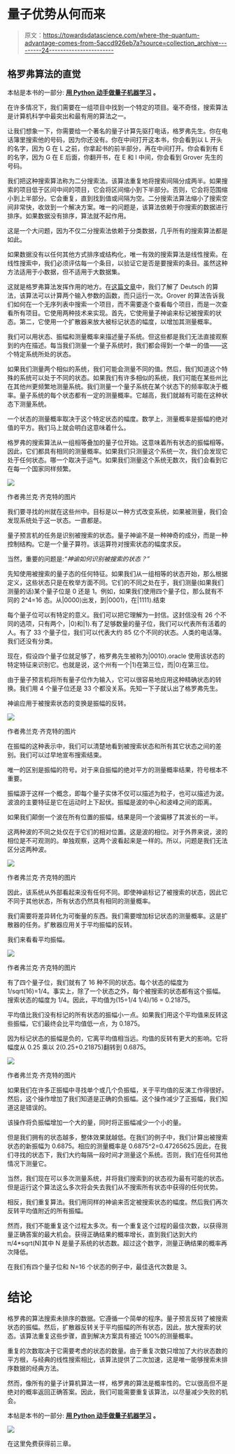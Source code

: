 # 量子优势从何而来

> 原文：<https://towardsdatascience.com/where-the-quantum-advantage-comes-from-5accd926eb7a?source=collection_archive---------24----------------------->

## 格罗弗算法的直觉

本帖是本书的一部分: [**用 Python 动手做量子机器学习**](https://www.pyqml.com/page?ref=medium_advantage&dest=/) **。**

在许多情况下，我们需要在一组项目中找到一个特定的项目。毫不奇怪，搜索算法是计算机科学中最突出和最有用的算法之一。

让我们想象一下，你需要给一个著名的量子计算先驱打电话，格罗弗先生。你在电话簿里搜索他的号码，因为你还没有。你在中间打开这本书，你会看到以 L 开头的名字，因为 G 在 L 之前，你拿起书的前半部分，再在中间打开。你会看到有 E 的名字，因为 G 在 E 后面，你翻开书，在 E 和 l 中间，你会看到 Grover 先生的号码。

我们把这种搜索算法称为二分搜索法。该算法重复地将搜索间隔分成两半。如果搜索的项目低于区间中间的项目，它会将区间缩小到下半部分。否则，它会将范围缩小到上半部分。它会重复，直到找到值或间隔为空。二分搜索法算法缩小了搜索空间非常快，收敛到一个解决方案。唯一的问题是，该算法依赖于你搜索的数据进行排序。如果数据没有排序，算法就不起作用。

这是一个大问题，因为不仅二分搜索法依赖于分类数据，几乎所有的搜索算法都是如此。

如果数据没有以任何其他方式排序或结构化，唯一有效的搜索算法是线性搜索。在线性搜索中，我们必须评估每一个条目，以验证它是否是要搜索的条目。虽然这种方法适用于小数据，但不适用于大数据集。

这就是格罗弗算法发挥作用的地方。在[这篇文章](/how-to-solve-a-problem-with-quantum-computing-4b04f3f882d9)中，我们了解了 Deutsch 的算法，该算法可以计算两个输入参数的函数，而只运行一次。Grover 的算法告诉我们如何在一个无序列表中搜索一个项目，而不需要逐个查看每个项目，而是一次查看所有项目。它使用两种技术来实现。首先，它使用量子神谕来标记被搜索的状态。第二，它使用一个扩散器来放大被标记状态的幅度，以增加其测量概率。

我们可以用状态、振幅和测量概率来描述量子系统。但这些都是我们无法直接观察到的内在描述。每当我们测量一个量子系统时，我们都会得到一个单一的值——这个特定系统所处的状态。

如果我们测量两个相似的系统，我们可能会测量不同的值。然后，我们知道这个特殊的系统可以处于不同的状态。如果我们有许多相似的系统，我们可能在某些州比在其他州更频繁地测量系统。我们测量一个量子系统在某个状态下的频率取决于概率。量子系统的每个状态都有一定的测量概率。它越高，我们就越有可能在这种状态下测量系统。

一个状态的测量概率取决于这个特定状态的幅度。数学上，测量概率是振幅的绝对值的平方。我们马上就会明白这意味着什么。

格罗弗的搜索算法从一组相等叠加的量子位开始。这意味着所有状态的振幅相等。因此，它们都具有相同的测量概率。如果我们只测量这个系统一次，我们会发现它处于任何状态。哪一个取决于运气。如果我们测量这个系统无数次，我们会看到它在每一个国家同样频繁。

![](img/d1b50eaa1f90a737eecfd4f2f9543b56.png)

作者弗兰克·齐克特的图片

我们要寻找的州就在这些州中。目标是以一种方式改变系统，如果被测量，我们会发现系统处于这一状态。一直都是。

量子预言机的任务是识别被搜索的状态。量子神谕不是一种神奇的成分，而是一种控制结构。它是一个量子算符。该运算符对搜索状态的幅度求反。

当然，重要的问题是:*“神谕如何识别被搜索的状态？”*

先知使用被搜索的量子态的任何特征。如果我们从一组相等的状态开始，那么根据定义，这些状态只是在枚举方面不同。它们的不同之处在于，我们测量(如果我们测量的话)某个量子位是 0 还是 1。例如，如果我们使用四个量子位，那么就有不同的 2^4=16 态。从|0000⟩出发，到|0001⟩，在|1111⟩.结束

每个量子位可以有特定的意义。我们可以把它理解为一封信。这封信没有 26 个不同的选项，只有两个，|0⟩和|1⟩.有了足够数量的量子位，我们可以代表所有活着的人。有了 33 个量子位，我们可以代表大约 85 亿个不同的状态。人类的电话簿。我们还没有分类。

现在，假设四个量子位就足够了，格罗弗先生被称为|0010⟩.oracle 使用该状态的特定特征来识别它。也就是说，这个州有一个|1⟩在第三位，而|0⟩在第三位。

由于量子预言机将所有量子位作为输入，它可以很容易地应用这种精确状态的转换。我们用 4 个量子位还是 33 个都没关系。先知一下子就认出了格罗弗先生。

神谕应用于被搜索状态的变换是振幅的反转。

![](img/907d6d906f39b5fc94ba0aa5f448e601.png)

作者弗兰克·齐克特的图片

在振幅的这种表示中，我们可以清楚地看到被搜索状态和所有其它状态之间的差别。我们可以过早地宣布搜索结束。

唯一的区别是振幅的符号。对于来自振幅的绝对平方的测量概率结果，符号根本不重要。

振幅源于这样一个概念，即每个量子实体不仅可以描述为粒子，也可以描述为波。波浪的主要特征是它在运动时上下起伏。振幅是波的中心和波峰之间的距离。

如果我们颠倒一个波在所有位置的振幅，结果是同一个波偏移了其波长的一半。

这两种波的不同之处仅在于它们的相对位置。这是波的相位。对于外界来说，波的相位是不可观测的。单独观察，这两个波看起来是一样的。所以，问题是我们无法区分这两种波。

![](img/46d6369e1a8c045f2570a8d297a97d4d.png)

作者弗兰克·齐克特的图片

因此，该系统从外部看起来没有任何不同。即使神谕标记了被搜索的状态，因此它不同于其他状态，所有状态仍然具有相同的测量概率。

我们需要将差异转化为可衡量的东西。我们需要增加标记状态的测量概率。这是扩散器的任务。扩散器应用关于平均振幅的反转。

我们来看看平均振幅。

![](img/5659b0e0f0d13cf07f5af009871b8d76.png)

作者弗兰克·齐克特的图片

有了四个量子位，我们就有了 16 种不同的状态。每个状态的幅度为 1/sqrt(16)=1/4。事实上，除了一个状态之外，每个被搜索的状态都有这个振幅。搜索状态的幅度为 1/4。因此，平均值为(15÷1/4 1/4)/16 = 0.21875。

平均值比我们没有标记的所有状态的振幅小一点。如果我们用这个平均值来反转这些振幅，它们最终会比平均值低一点，为 0.1875。

因为标记状态的振幅是负的，它离平均值相当远。均值的反转有更大的影响。它将幅度从 0.25 乘以 2(0.25+0.21875)翻转到 0.6875。

![](img/8dc4564656ce554d65be002ca18fec3b.png)

作者弗兰克·齐克特的图片

如果我们在许多正振幅中寻找单个或几个负振幅，关于平均值的反演工作得很好。然后，这个操作增加了我们知道是正确的负振幅。这个操作减少了正振幅，我们知道这是错误的。

该操作将负振幅增加一个大的量，同时将正振幅减少一个小的量。

但是我们拥有的状态越多，整体效果就越低。在我们的例子中，我们计算出被搜索状态的新振幅为 0.6875。相应的测量概率是 0.6875^2=0.47265625.因此，在我们寻找的状态下，我们大约每隔一段时间才测量这个系统。否则，我们在任何其他情况下测量它。

当然，我们现在可以多次测量系统，并将我们搜索到的状态视为最有可能的状态。但是运行这个算法这么多次将会失去我们从不搜索所有状态中获得的任何优势。

相反，我们重复算法。我们用同样的神谕来否定被搜索状态的幅度。然后我们再次反转平均值附近的所有振幅。

然而，我们不能重复这个过程太多次。有一个重复这个过程的最佳次数，以获得测量正确答案的最大机会。获得正确结果的概率增长，直到我们达到大约π/4*sqrt(N)其中 N 是量子系统的状态数。超过这个数字，测量正确结果的概率再次降低。

在我们有四个量子位和 N=16 个状态的例子中，最佳迭代次数是 3。

# 结论

格罗弗的算法搜索未排序的数据。它遵循一个简单的程序。量子预言反转了被搜索状态的振幅。然后，扩散器反转关于平均振幅的所有状态，因此，放大搜索的状态。该算法重复这些步骤，直到解决方案具有接近 100%的测量概率。

重复的次数取决于它需要考虑的状态的数量。由于重复次数只增加了大约状态数的平方根，与经典的线性搜索相比，该算法提供了二次加速，这是唯一能够搜索未排序数据的经典方法。

然而，像所有的量子计算机算法一样，格罗弗的算法是概率性的。它以很高但不是绝对的概率返回正确答案。因此，我们可能需要重复该算法，以尽量减少失败的机会。

本帖是本书的一部分: [**用 Python 动手做量子机器学习**](https://www.pyqml.com/page?ref=medium_advantage&dest=/) **。**

![](img/c3892c668b9d47f57e47f1e6d80af7b6.png)

在这里免费获得前三章。